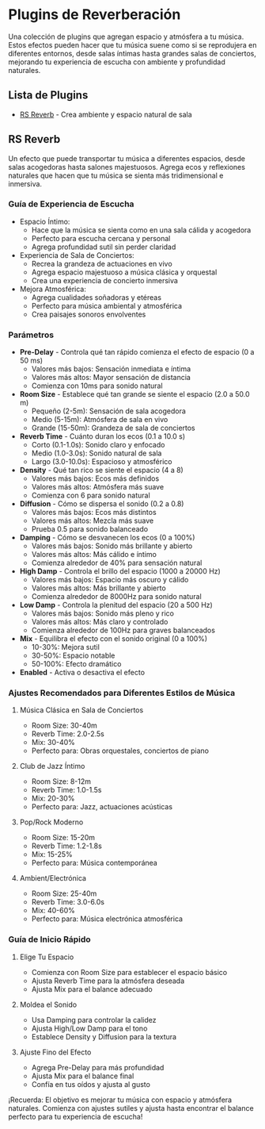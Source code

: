 # Plugins de Reverberación

Una colección de plugins que agregan espacio y atmósfera a tu música. Estos efectos pueden hacer que tu música suene como si se reprodujera en diferentes entornos, desde salas íntimas hasta grandes salas de conciertos, mejorando tu experiencia de escucha con ambiente y profundidad naturales.

## Lista de Plugins

- [RS Reverb](#rs-reverb) - Crea ambiente y espacio natural de sala

## RS Reverb

Un efecto que puede transportar tu música a diferentes espacios, desde salas acogedoras hasta salones majestuosos. Agrega ecos y reflexiones naturales que hacen que tu música se sienta más tridimensional e inmersiva.

### Guía de Experiencia de Escucha
- Espacio Íntimo:
  - Hace que la música se sienta como en una sala cálida y acogedora
  - Perfecto para escucha cercana y personal
  - Agrega profundidad sutil sin perder claridad
- Experiencia de Sala de Conciertos:
  - Recrea la grandeza de actuaciones en vivo
  - Agrega espacio majestuoso a música clásica y orquestal
  - Crea una experiencia de concierto inmersiva
- Mejora Atmosférica:
  - Agrega cualidades soñadoras y etéreas
  - Perfecto para música ambiental y atmosférica
  - Crea paisajes sonoros envolventes

### Parámetros
- **Pre-Delay** - Controla qué tan rápido comienza el efecto de espacio (0 a 50 ms)
  - Valores más bajos: Sensación inmediata e íntima
  - Valores más altos: Mayor sensación de distancia
  - Comienza con 10ms para sonido natural
- **Room Size** - Establece qué tan grande se siente el espacio (2.0 a 50.0 m)
  - Pequeño (2-5m): Sensación de sala acogedora
  - Medio (5-15m): Atmósfera de sala en vivo
  - Grande (15-50m): Grandeza de sala de conciertos
- **Reverb Time** - Cuánto duran los ecos (0.1 a 10.0 s)
  - Corto (0.1-1.0s): Sonido claro y enfocado
  - Medio (1.0-3.0s): Sonido natural de sala
  - Largo (3.0-10.0s): Espacioso y atmosférico
- **Density** - Qué tan rico se siente el espacio (4 a 8)
  - Valores más bajos: Ecos más definidos
  - Valores más altos: Atmósfera más suave
  - Comienza con 6 para sonido natural
- **Diffusion** - Cómo se dispersa el sonido (0.2 a 0.8)
  - Valores más bajos: Ecos más distintos
  - Valores más altos: Mezcla más suave
  - Prueba 0.5 para sonido balanceado
- **Damping** - Cómo se desvanecen los ecos (0 a 100%)
  - Valores más bajos: Sonido más brillante y abierto
  - Valores más altos: Más cálido e íntimo
  - Comienza alrededor de 40% para sensación natural
- **High Damp** - Controla el brillo del espacio (1000 a 20000 Hz)
  - Valores más bajos: Espacio más oscuro y cálido
  - Valores más altos: Más brillante y abierto
  - Comienza alrededor de 8000Hz para sonido natural
- **Low Damp** - Controla la plenitud del espacio (20 a 500 Hz)
  - Valores más bajos: Sonido más pleno y rico
  - Valores más altos: Más claro y controlado
  - Comienza alrededor de 100Hz para graves balanceados
- **Mix** - Equilibra el efecto con el sonido original (0 a 100%)
  - 10-30%: Mejora sutil
  - 30-50%: Espacio notable
  - 50-100%: Efecto dramático
- **Enabled** - Activa o desactiva el efecto

### Ajustes Recomendados para Diferentes Estilos de Música

1. Música Clásica en Sala de Conciertos
   - Room Size: 30-40m
   - Reverb Time: 2.0-2.5s
   - Mix: 30-40%
   - Perfecto para: Obras orquestales, conciertos de piano

2. Club de Jazz Íntimo
   - Room Size: 8-12m
   - Reverb Time: 1.0-1.5s
   - Mix: 20-30%
   - Perfecto para: Jazz, actuaciones acústicas

3. Pop/Rock Moderno
   - Room Size: 15-20m
   - Reverb Time: 1.2-1.8s
   - Mix: 15-25%
   - Perfecto para: Música contemporánea

4. Ambient/Electrónica
   - Room Size: 25-40m
   - Reverb Time: 3.0-6.0s
   - Mix: 40-60%
   - Perfecto para: Música electrónica atmosférica

### Guía de Inicio Rápido

1. Elige Tu Espacio
   - Comienza con Room Size para establecer el espacio básico
   - Ajusta Reverb Time para la atmósfera deseada
   - Ajusta Mix para el balance adecuado

2. Moldea el Sonido
   - Usa Damping para controlar la calidez
   - Ajusta High/Low Damp para el tono
   - Establece Density y Diffusion para la textura

3. Ajuste Fino del Efecto
   - Agrega Pre-Delay para más profundidad
   - Ajusta Mix para el balance final
   - Confía en tus oídos y ajusta al gusto

¡Recuerda: El objetivo es mejorar tu música con espacio y atmósfera naturales. Comienza con ajustes sutiles y ajusta hasta encontrar el balance perfecto para tu experiencia de escucha!